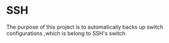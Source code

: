 # SSH
The purpose of this project is to automatically backs up switch configurations ,which is belong to SSH's switch
